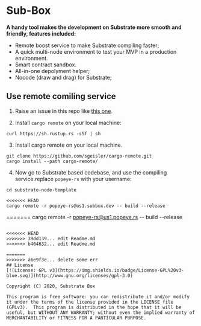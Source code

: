 # Sub-Box

**A handy tool makes the development on Substrate more smooth and friendly,  features included:**

* Remote boost service to make Substrate compiling faster;
* A quick multi-node environment to test your MVP in a production environment.
* Smart contract sandbox.
* All-in-one depolyment helper;
* Nocode (draw and drag) for Substrate;

## Use remote comiling service

1. Raise an issue in this repo like [this one](https://github.com/sub-box/sub-box/issues/2).

2. Install `cargo remote` on your local machine:
```shell
curl https://sh.rustup.rs -sSf | sh
```

3. Install cargo remote on your local machine.
```shell
git clone https://github.com/sgeisler/cargo-remote.git
cargo install --path cargo-remote/
```

4. Now go to Substrate based codebase, and use the compiling service.replace `popeye-rs` with your username:
```shell
cd substrate-node-template

<<<<<<< HEAD
cargo remote -r popeye-rs@us1.subbox.dev -- build --release
``` 
=======
cargo remote -r popeye-rs@us1.popeye.rs -- build --release
```

<<<<<<< HEAD
>>>>>>> 39dd139... edit Readme.md
>>>>>>> b464632... edit Readme.md

=======
>>>>>>> a6e9f3e... delete some err
## License
[![License: GPL v3](https://img.shields.io/badge/License-GPL%20v3-blue.svg)](http://www.gnu.org/licenses/gpl-3.0)

Copyright (C) 2020, Substrate Box

This program is free software: you can redistribute it and/or modify it under the terms of the license provided in the LICENSE file (GPLv3).  This program is distributed in the hope that it will be useful, but WITHOUT ANY WARRANTY; without even the implied warranty of MERCHANTABILITY or FITNESS FOR A PARTICULAR PURPOSE.
